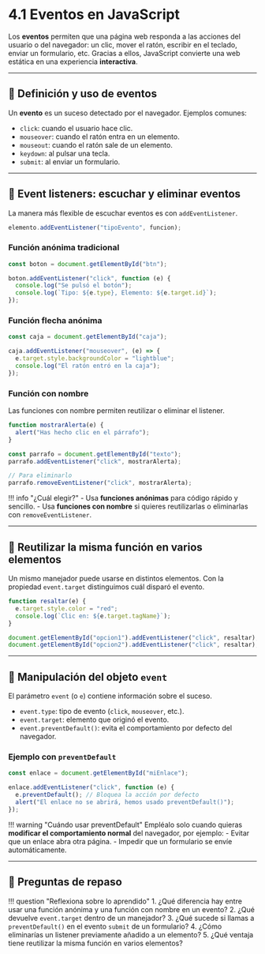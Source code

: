 # 4.1 Eventos en JavaScript

Los **eventos** permiten que una página web responda a las acciones del usuario o del navegador: un clic, mover el ratón, escribir en el teclado, enviar un formulario, etc.
Gracias a ellos, JavaScript convierte una web estática en una experiencia **interactiva**.

---

## 📌 Definición y uso de eventos

Un **evento** es un suceso detectado por el navegador.
Ejemplos comunes:

* `click`: cuando el usuario hace clic.
* `mouseover`: cuando el ratón entra en un elemento.
* `mouseout`: cuando el ratón sale de un elemento.
* `keydown`: al pulsar una tecla.
* `submit`: al enviar un formulario.

---

## 📌 Event listeners: escuchar y eliminar eventos

La manera más flexible de escuchar eventos es con `addEventListener`.

```js
elemento.addEventListener("tipoEvento", funcion);
```

### Función anónima tradicional

```js
const boton = document.getElementById("btn");

boton.addEventListener("click", function (e) {
  console.log("Se pulsó el botón");
  console.log(`Tipo: ${e.type}, Elemento: ${e.target.id}`);
});
```

### Función flecha anónima

```js
const caja = document.getElementById("caja");

caja.addEventListener("mouseover", (e) => {
  e.target.style.backgroundColor = "lightblue";
  console.log("El ratón entró en la caja");
});
```

### Función con nombre

Las funciones con nombre permiten reutilizar o eliminar el listener.

```js
function mostrarAlerta(e) {
  alert("Has hecho clic en el párrafo");
}

const parrafo = document.getElementById("texto");
parrafo.addEventListener("click", mostrarAlerta);

// Para eliminarlo
parrafo.removeEventListener("click", mostrarAlerta);
```

!!! info "¿Cuál elegir?"
    - Usa **funciones anónimas** para código rápido y sencillo.
    - Usa **funciones con nombre** si quieres reutilizarlas o eliminarlas con `removeEventListener`.

---

## 📌 Reutilizar la misma función en varios elementos

Un mismo manejador puede usarse en distintos elementos.
Con la propiedad `event.target` distinguimos cuál disparó el evento.

```js
function resaltar(e) {
  e.target.style.color = "red";
  console.log(`Clic en: ${e.target.tagName}`);
}

document.getElementById("opcion1").addEventListener("click", resaltar);
document.getElementById("opcion2").addEventListener("click", resaltar);
```

---

## 📌 Manipulación del objeto `event`

El parámetro `event` (o `e`) contiene información sobre el suceso.

* `event.type`: tipo de evento (`click`, `mouseover`, etc.).
* `event.target`: elemento que originó el evento.
* `event.preventDefault()`: evita el comportamiento por defecto del navegador.

### Ejemplo con `preventDefault`

```js
const enlace = document.getElementById("miEnlace");

enlace.addEventListener("click", function (e) {
  e.preventDefault(); // Bloquea la acción por defecto
  alert("El enlace no se abrirá, hemos usado preventDefault()");
});
```

!!! warning "Cuándo usar preventDefault"
    Empléalo solo cuando quieras **modificar el comportamiento normal** del navegador, por ejemplo:
    - Evitar que un enlace abra otra página.
    - Impedir que un formulario se envíe automáticamente.

---

## 📝 Preguntas de repaso

!!! question "Reflexiona sobre lo aprendido"
    1. ¿Qué diferencia hay entre usar una función anónima y una función con nombre en un evento?
    2. ¿Qué devuelve `event.target` dentro de un manejador?
    3. ¿Qué sucede si llamas a `preventDefault()` en el evento `submit` de un formulario?
    4. ¿Cómo eliminarías un listener previamente añadido a un elemento?
    5. ¿Qué ventaja tiene reutilizar la misma función en varios elementos?